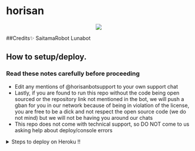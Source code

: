 # horisan

</p>
<p align="center"><a href="https://t.me/horimiya_family"><img src="https://telegra.ph/file/dead26bc824dd8603dd49.jpg"></a></p>
<p align="center">

##Credits✨
SaitamaRobot
Lunabot


## How to setup/deploy.

### Read these notes carefully before proceeding 
 - Edit any mentions of @horisanbotsupport to your own support chat
 - Lastly, if you are found to run this repo without the code being open sourced or the repository link not mentioned in the bot, we will push a gban for you in our network because of being in violation of the license, you are free to be a dick and not respect the open source code (we do not mind) but we will not be having you around our chats
 - This repo does not come with technical support, so DO NOT come to us asking help about deploy/console errors

<details>
  <summary>Steps to deploy on Heroku !! </summary>

```
Fill in all the details, Deploy!
Now go to https://dashboard.heroku.com/apps/(app-name)/resources ( Replace (app-name) with your app name )
REMEMBER: Turn on worker dyno (Don't worry It's free :D) & Webhook
Now send the bot /start, If it doesn't respond go to https://dashboard.heroku.com/apps/(app-name)/settings and remove webhook and port.
```

  [![Deploy](https://www.herokucdn.com/deploy/button.svg)](https://heroku.com/deploy?template=https://github.com/Voidxtoxic/YumekoBot)
